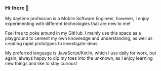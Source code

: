 ### Hi there 👋

My daytime profession is a Mobile Software Engineer, however, I enjoy experimenting with different technologies that are new to me!

Feel free to poke around in my GitHub. I mainly use this space as a playground to cement my own knowledge and understanding, as well as creating rapid prototypes to investigate ideas.

My preferred language is JavaScript/Kotlin, which I use daily for work, but again, always happy to dip my toes into the unknown, as I enjoy learning new things and like to stay curious!
